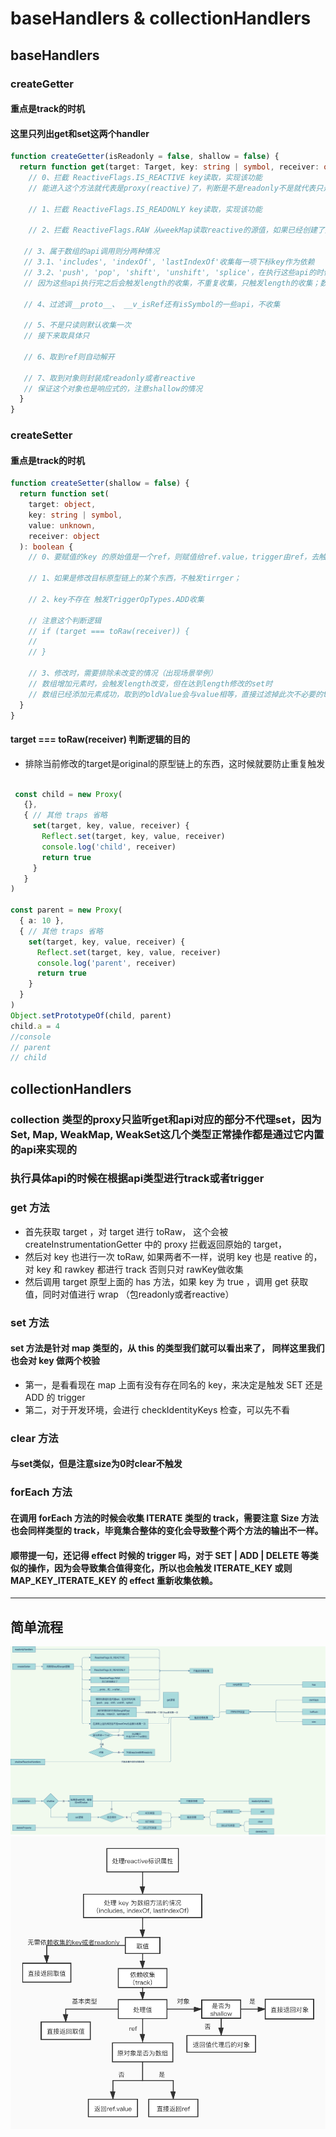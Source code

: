 # baseHandlers & collectionHandlers

## baseHandlers

### createGetter
#### 重点是track的时机
#### 这里只列出get和set这两个handler

```ts
function createGetter(isReadonly = false, shallow = false) {
  return function get(target: Target, key: string | symbol, receiver: object) {
    // 0、拦截 ReactiveFlags.IS_REACTIVE key读取，实现该功能
    // 能进入这个方法就代表是proxy(reactive)了，判断是不是readonly不是就代表只是reactive

    // 1、拦截 ReactiveFlags.IS_READONLY key读取，实现该功能

    // 2、拦截 ReactiveFlags.RAW 从weekMap读取reactive的源值，如果已经创建了则返回

   // 3、属于数组的api调用则分两种情况
   // 3.1、'includes', 'indexOf', 'lastIndexOf'收集每一项下标key作为依赖
   // 3.2、'push', 'pop', 'shift', 'unshift', 'splice'，在执行这些api的时候停止收集`pauseTracking`,执行完了在回到之前的状态
   // 因为这些api执行完之后会触发length的收集，不重复收集，只触发length的收集；数组取完值之后return

   // 4、过滤调__proto__、 __v_isRef还有isSymbol的一些api，不收集

   // 5、不是只读则默认收集一次
   // 接下来取具体只

   // 6、取到ref则自动解开

   // 7、取到对象则封装成readonly或者reactive
   // 保证这个对象也是响应式的，注意shallow的情况
  }
}

```

### createSetter
#### 重点是track的时机

```ts
function createSetter(shallow = false) {
  return function set(
    target: object,
    key: string | symbol,
    value: unknown,
    receiver: object
  ): boolean {
    // 0、要赋值的key 的原始值是一个ref，则赋值给ref.value，trigger由ref，去触发跳出setter逻辑

    // 1、如果是修改目标原型链上的某个东西，不触发tirrger；

    // 2、key不存在 触发TriggerOpTypes.ADD收集

    // 注意这个判断逻辑
    // if (target === toRaw(receiver)) {
    //   
    // }

    // 3、修改时，需要排除未改变的情况（出现场景举例）
    // 数组增加元素时，会触发length改变，但在达到length修改的set时
    // 数组已经添加元素成功，取到的oldValue会与value相等，直接过滤掉此次不必要的trigger
  }
}

```

#### target === toRaw(receiver) 判断逻辑的目的
- 排除当前修改的target是original的原型链上的东西，这时候就要防止重复触发
```ts

 const child = new Proxy(
   {},
   { // 其他 traps 省略
     set(target, key, value, receiver) {
       Reflect.set(target, key, value, receiver)
       console.log('child', receiver)
       return true
     }
   }
)

const parent = new Proxy(
  { a: 10 },
  { // 其他 traps 省略
    set(target, key, value, receiver) {
      Reflect.set(target, key, value, receiver)
      console.log('parent', receiver)
      return true
    }
  }
)
Object.setPrototypeOf(child, parent)
child.a = 4
//console
// parent
// child

```
## collectionHandlers

### collection 类型的proxy只监听get和api对应的部分不代理set，因为Set, Map, WeakMap, WeakSet这几个类型正常操作都是通过它内置的api来实现的
### 执行具体api的时候在根据api类型进行track或者trigger

### get 方法
- 首先获取 target ，对 target 进行 toRaw， 这个会被 createInstrumentationGetter 中的 proxy 拦截返回原始的 target，
- 然后对 key 也进行一次 toRaw, 如果两者不一样，说明 key 也是 reative 的， 对 key 和 rawkey 都进行 track 否则只对 rawKey做收集
- 然后调用 target 原型上面的 has 方法，如果 key 为 true ，调用 get 获取值，同时对值进行 wrap （包readonly或者reactive）

### set 方法
#### set 方法是针对 map 类型的，从 this 的类型我们就可以看出来了， 同样这里我们也会对 key 做两个校验
- 第一，是看看现在 map 上面有没有存在同名的 key，来决定是触发 SET 还是 ADD 的 trigger
- 第二，对于开发环境，会进行 checkIdentityKeys 检查，可以先不看

### clear 方法
#### 与set类似，但是注意size为0时clear不触发

### forEach 方法
#### 在调用 forEach 方法的时候会收集 ITERATE 类型的 track，需要注意 Size 方法也会同样类型的 track，毕竟集合整体的变化会导致整个两个方法的输出不一样。
#### 顺带提一句，还记得 effect 时候的 trigger 吗，对于 SET | ADD | DELETE 等类似的操作，因为会导致集合值得变化，所以也会触发 ITERATE_KEY 或则 MAP_KEY_ITERATE_KEY 的 effect 重新收集依赖。

-----

## 简单流程

![流程](./resource/jpg/handlers.png)
![流程](./resource/jpg/vue3-reactive-get.jpg)